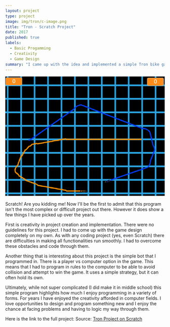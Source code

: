 ```yaml
---
layout: project
type: project
image: img/tron/c-image.png
title: "Tron - Scratch Project"
date: 2017
published: true
labels:
  - Basic Progamming
  - Creativity
  - Game Design
summary: "I came up with the idea and implemented a simple Tron bike game that can be played PvP or player vs computer."
---
```


<img width="600px" src="img/tron/Screenshot 2024-01-18 165234.png" class="img-thumbnail" alt="tron-in-game" >

Scratch! Are you kidding me!
Now I'll be the first to admit that this program isn't the most complex or difficult project out there. However it does show a few things I have picked up over the years.

First is creativity in project creation and implementation. There were no guidelines for this project. I had to come up with the game design completely on my own. As with any coding project (yes, even Scratch) there are difficulties in making all functionalities run smoothly. I had to overcome these obstacles and code through them.

Another thing that is interesting about this project is the simple bot that I programmed in. There is a player vs computer option in the game. This means that I had to program in rules to the computer to be able to avoid collision and attempt to win the game. It uses a simple strategy, but it can often hold its own.

Ultimately, while not super complicated (I did make it in middle school) this simple program highlights how much I enjoy programming in a variety of forms. For years I have enjoyed the creativity afforded in computer fields. I love opportunities to design and program something new and I enjoy the chance at facing problems and having to logic my way through them.

Here is the link to the full project:
Source: <a href="https://scratch.mit.edu/projects/153689901/">Tron Project on Scratch</a>

